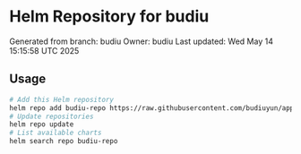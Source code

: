 # Helm Repository for budiu
Generated from branch: budiu
Owner: budiu
Last updated: Wed May 14 15:15:58 UTC 2025

## Usage
```bash
# Add this Helm repository
helm repo add budiu-repo https://raw.githubusercontent.com/budiuyun/appStore/helm-budiu/
# Update repositories
helm repo update
# List available charts
helm search repo budiu-repo
```
